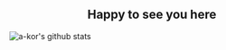 <p align="center">
 <h2 align="center">Happy to see you here</h2>
</p>

![a-kor's github stats](https://github-readme-stats.vercel.app/api?username=a-kor&show_icons=true&title_color=ffc857&icon_color=8ac926&text_color=daf7dc&bg_color=151515)
 
